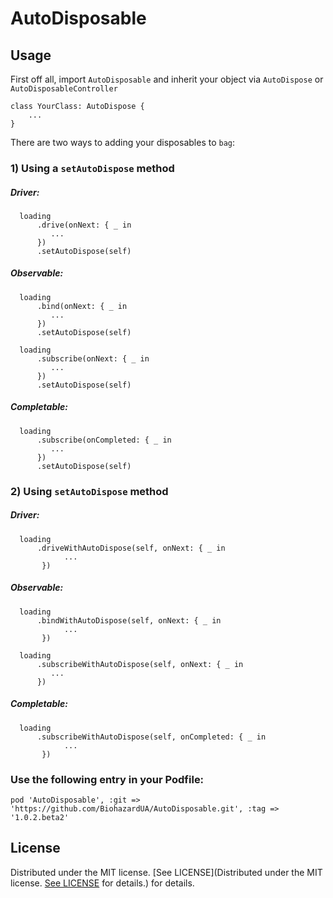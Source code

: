 # AutoDisposable
## Usage

First off all, import `AutoDisposable` and inherit your object via `AutoDispose` or `AutoDisposableController`
```
class YourClass: AutoDispose {
    ...
}
```

There are two ways to adding your disposables to `bag`:

### 1) Using a `setAutoDispose` method

##### Driver:

```Driver
  loading
      .drive(onNext: { _ in
         ...   
      })
      .setAutoDispose(self)
```

##### Observable:

```Observable
  loading
      .bind(onNext: { _ in
         ...   
      })
      .setAutoDispose(self)
      
  loading
      .subscribe(onNext: { _ in
         ...   
      })
      .setAutoDispose(self)
```

##### Completable:

```Completable
  loading
      .subscribe(onCompleted: { _ in
         ...   
      })
      .setAutoDispose(self)
```
### 2) Using `setAutoDispose` method


##### Driver:

```Driver
  loading
      .driveWithAutoDispose(self, onNext: { _ in
            ...
       })
```

##### Observable:

```Observable
  loading
      .bindWithAutoDispose(self, onNext: { _ in
            ...
       })
       
  loading
      .subscribeWithAutoDispose(self, onNext: { _ in
         ...   
      })
```

##### Completable:

```Completable
  loading
      .subscribeWithAutoDispose(self, onCompleted: { _ in
            ...
       })
```

### Use the following entry in your Podfile:
```
pod 'AutoDisposable', :git => 'https://github.com/BiohazardUA/AutoDisposable.git', :tag => '1.0.2.beta2'
```

## License

Distributed under the MIT license. [See LICENSE](Distributed under the MIT license. [See LICENSE](https://github.com/BiohazardUA/AutoDisposable/blob/master/LICENSE) for details.) for details.

